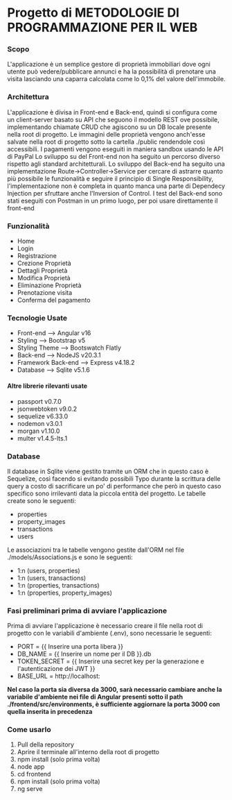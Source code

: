 # Progetto di METODOLOGIE DI PROGRAMMAZIONE PER IL WEB 
### Scopo
L'applicazione è un semplice gestore di proprietà immobiliari dove ogni utente può vedere/pubblicare annunci e ha la possibilità di prenotare
una visita lasciando una caparra calcolata come lo 0,1% del valore dell'immobile.

### Architettura
L'applicazione è divisa in Front-end e Back-end, quindi si configura come un client-server basato su API che seguono il modello REST ove possibile,
implementando chiamate CRUD che agiscono su un DB locale presente nella root di progetto.
Le immagini delle proprietà vengono anch'esse salvate nella root di progetto sotto la cartella ./public rendendole così accessibili.
I pagamenti vengono eseguiti in maniera sandbox usando le API di PayPal
Lo sviluppo su del Front-end non ha seguito un percorso diverso rispetto agli standard architetturali.
Lo sviluppo del Back-end ha seguito una implementazione Route->Controller->Service per cercare di astrarre quanto più possibile le funzionalità e seguire
il principio di Single Responsibility, l'implementazione non è completa in quanto manca una parte di Dependecy Injection per sfruttare anche l'Inversion of Control.
I test del Back-end sono stati eseguiti con Postman in un primo luogo, per poi usare direttamente il front-end

### Funzionalità
- Home
- Login
- Registrazione
- Crezione Proprietà
- Dettagli Proprietà
- Modifica Proprietà
- Eliminazione Proprietà
- Prenotazione visita
- Conferma del pagamento

### Tecnologie Usate
- Front-end --> Angular v16
- Styling --> Bootstrap v5
- Styling Theme --> Bootswatch Flatly
- Back-end --> NodeJS v20.3.1
- Framework Back-end --> Express v4.18.2
- Database --> Sqlite v5.1.6

#### Altre librerie rilevanti usate
- passport v0.7.0
- jsonwebtoken v9.0.2
- sequelize v6.33.0
- nodemon v3.0.1
- morgan v1.10.0
- multer v1.4.5-lts.1

### Database
Il database in Sqlite viene gestito tramite un ORM che in questo caso è Sequelize, così facendo si evitando possibili Typo durante la scrittura delle query a
costo di sacrificare un po' di performance che però in questo caso specifico sono irrilevanti data la piccola entità del progetto.
Le tabelle create sono le seguenti:
- properties
- property_images
- transactions
- users

Le associazioni tra le tabelle vengono gestite dall'ORM nel file ./models/Associations.js e sono le seguenti:
- 1:n (users, properties)
- 1:n (users, transactions)
- 1:n (properties, transactions)
- 1:n (properties, property_images)

### Fasi preliminari prima di avviare l'applicazione
Prima di avviare l'applicazione è necessario creare il file nella root di progetto con le variabili d'ambiente (.env), sono necessarie le seguenti:
- PORT = {{ Inserire una porta libera }}
- DB_NAME = {{ Inserire un nome per il DB }}.db
- TOKEN_SECRET = {{ Inserire una secret key per la generazione e l'autenticazione dei JWT }}
- BASE_URL = http://localhost:

**Nel caso la porta sia diversa da 3000, sarà necessario cambiare anche la variabile d'ambiente nei file di Angular presenti sotto il path ./frontend/src/environments, è sufficiente aggiornare la porta 3000 con quella inserita in precedenza**

### Come usarlo
1. Pull della repository
2. Aprire il terminale all'interno della root di progetto
3. npm install (solo prima volta)
4. node app
5. cd frontend
6. npm install (solo prima volta)
7. ng serve


